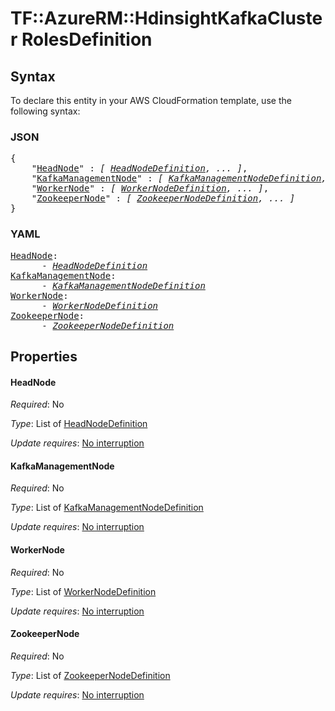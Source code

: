 # TF::AzureRM::HdinsightKafkaCluster RolesDefinition

## Syntax

To declare this entity in your AWS CloudFormation template, use the following syntax:

### JSON

<pre>
{
    "<a href="#headnode" title="HeadNode">HeadNode</a>" : <i>[ <a href="headnodedefinition.md">HeadNodeDefinition</a>, ... ]</i>,
    "<a href="#kafkamanagementnode" title="KafkaManagementNode">KafkaManagementNode</a>" : <i>[ <a href="kafkamanagementnodedefinition.md">KafkaManagementNodeDefinition</a>, ... ]</i>,
    "<a href="#workernode" title="WorkerNode">WorkerNode</a>" : <i>[ <a href="workernodedefinition.md">WorkerNodeDefinition</a>, ... ]</i>,
    "<a href="#zookeepernode" title="ZookeeperNode">ZookeeperNode</a>" : <i>[ <a href="zookeepernodedefinition.md">ZookeeperNodeDefinition</a>, ... ]</i>
}
</pre>

### YAML

<pre>
<a href="#headnode" title="HeadNode">HeadNode</a>: <i>
      - <a href="headnodedefinition.md">HeadNodeDefinition</a></i>
<a href="#kafkamanagementnode" title="KafkaManagementNode">KafkaManagementNode</a>: <i>
      - <a href="kafkamanagementnodedefinition.md">KafkaManagementNodeDefinition</a></i>
<a href="#workernode" title="WorkerNode">WorkerNode</a>: <i>
      - <a href="workernodedefinition.md">WorkerNodeDefinition</a></i>
<a href="#zookeepernode" title="ZookeeperNode">ZookeeperNode</a>: <i>
      - <a href="zookeepernodedefinition.md">ZookeeperNodeDefinition</a></i>
</pre>

## Properties

#### HeadNode

_Required_: No

_Type_: List of <a href="headnodedefinition.md">HeadNodeDefinition</a>

_Update requires_: [No interruption](https://docs.aws.amazon.com/AWSCloudFormation/latest/UserGuide/using-cfn-updating-stacks-update-behaviors.html#update-no-interrupt)

#### KafkaManagementNode

_Required_: No

_Type_: List of <a href="kafkamanagementnodedefinition.md">KafkaManagementNodeDefinition</a>

_Update requires_: [No interruption](https://docs.aws.amazon.com/AWSCloudFormation/latest/UserGuide/using-cfn-updating-stacks-update-behaviors.html#update-no-interrupt)

#### WorkerNode

_Required_: No

_Type_: List of <a href="workernodedefinition.md">WorkerNodeDefinition</a>

_Update requires_: [No interruption](https://docs.aws.amazon.com/AWSCloudFormation/latest/UserGuide/using-cfn-updating-stacks-update-behaviors.html#update-no-interrupt)

#### ZookeeperNode

_Required_: No

_Type_: List of <a href="zookeepernodedefinition.md">ZookeeperNodeDefinition</a>

_Update requires_: [No interruption](https://docs.aws.amazon.com/AWSCloudFormation/latest/UserGuide/using-cfn-updating-stacks-update-behaviors.html#update-no-interrupt)

